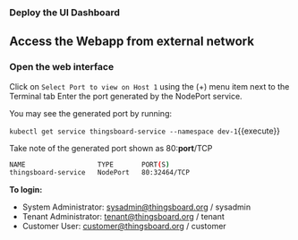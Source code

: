### Deploy the UI Dashboard

## Access the Webapp from external network

### Open the web interface

Click on `Select Port to view on Host 1` using the (+) menu item next to the Terminal tab
Enter the port generated by the NodePort service.

You may see the generated port by running:

`kubectl get service thingsboard-service --namespace dev-1`{{execute}}

Take note of the generated port shown as 80:**port**/TCP

```bash
NAME                  TYPE       PORT(S)
thingsboard-service   NodePort   80:32464/TCP
```

**To login:**

- System Administrator: sysadmin@thingsboard.org / sysadmin
- Tenant Administrator: tenant@thingsboard.org / tenant
- Customer User: customer@thingsboard.org / customer

